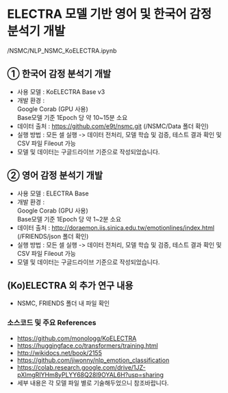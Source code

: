 # ELECTRA 모델 기반 영어 및 한국어 감정 분석기 개발
/NSMC/NLP_NSMC_KoELECTRA.ipynb

## ① 한국어 감정 분석기 개발
- 사용 모델 : KoELECTRA Base v3
- 개발 환경 : <br> 
  Google Corab (GPU 사용)<br>
  Base모델 기준 1Epoch 당 약 10~15분 소요<br>
- 데이터 출처 : https://github.com/e9t/nsmc.git (/NSMC/Data 폴더 확인)
- 실행 방법 : 모든 셀 실행 -> 데이터 전처리, 모델 학습 및 검증, 테스트 결과 확인 및 CSV 파일 Fileout 가능
- 모델 및 데이터는 구글드라이브 기준으로 작성되었습니다.

## ② 영어 감정 분석기 개발
- 사용 모델 : ELECTRA Base
- 개발 환경 : <br> 
  Google Corab (GPU 사용)<br>
  Base모델 기준 1Epoch 당 약 1~2분 소요<br>
- 데이터 출처 : http://doraemon.iis.sinica.edu.tw/emotionlines/index.html (/FRIENDS/json 폴더 확인)
- 실행 방법 : 모든 셀 실행 -> 데이터 전처리, 모델 학습 및 검증, 테스트 결과 확인 및 CSV 파일 Fileout 가능
- 모델 및 데이터는 구글드라이브 기준으로 작성되었습니다. 

## (Ko)ELECTRA 외 추가 연구 내용

- NSMC, FRIENDS 폴더 내 파일 확인

### 소스코드 및 주요 References

- https://github.com/monologg/KoELECTRA
- https://huggingface.co/transformers/training.html
- http://wikidocs.net/book/2155
- https://github.com/jiwonny/nlp_emotion_classification
- https://colab.research.google.com/drive/1JZ-pXlmgRIYHm8yPLYY68Q28l9OYAL6H?usp=sharing
- 세부 내용은 각 모델 파일 별로 기술해두었으니 참조바랍니다.
